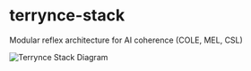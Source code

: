 # terrynce-stack
Modular reflex architecture for AI coherence (COLE, MEL, CSL)

![Terrynce Stack Diagram](assets/terrynce_stack_diagram.png)

